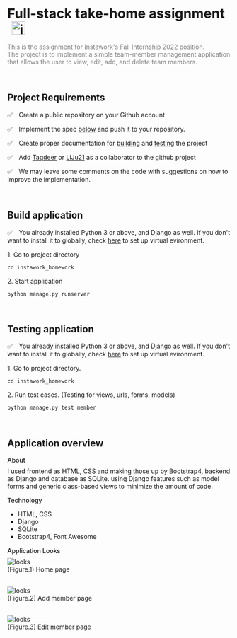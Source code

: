 # <span style="font-size: 30px;">Full-stack take-home assignment</span> <img src="https://play-lh.googleusercontent.com/pE4AjuQLjUMzulbNL6fjVX4jMTXAtmO4kwHCEaU_0hfGJBIO3HRQ5alMsHwlAajhBa8=w480-h960-rw" alt="instawork-logo" style="height: 30px; width: 30px; margin-left: 10px;" />

<span style='color: gray;'>This is the assignment for Instawork's Fall Internship 2022 position. <br/>The project is to implement a simple team-member management application that allows the
user to view, edit, add, and delete team members.
</span>

<br />

## Project Requirements

<p><span style='margin-right: 10px;'>✅ </span>Create a public repository on your Github account</p>
<p><span style='margin-right: 10px;'>✅ </span>Implement the spec <a href="#implementaion">below</a> and push it to your repository.</p>
<p><span style='margin-right: 10px;'>✅  </span>Create proper documentation for <a href="#building">building</a> and <a href="#testing">testing</a> the project</p>
<p><span style='margin-right: 10px;'>✅ </span>Add <a href="https://github.com/Taqdeer">Taqdeer</a> or <a href="https://github.com/LiJu21">LiJu21</a> as a collaborator to the github project</p>
<p><span style='margin-right: 10px;'>✅ </span>We may leave some comments on the code with suggestions on how to improve the implementation.</p>
<br/>

## <span id="building">Build application</span>

<p style="margin: 15px 0 10px 0;"><span style='margin-right: 10px;'>✅ </span> You already installed Python 3 or above, and Django as well. If you don't want to install it to globally, check <a href="https://docs.python.org/3/library/venv.html">here</a> to set up virtual evironment.</p>

<p style="margin: 15px 0 10px 0;">1. Go to project directory</p>

```
cd instawork_homework
```

<p style="margin: 15px 0 10px 0;">2. Start application</p>

```
python manage.py runserver
```

<br/>

## <span id="testing">Testing application</span>

<p style="margin: 15px 0 10px 0;"><span style='margin-right: 10px;'>✅ </span> You already installed Python 3 or above, and Django as well. If you don't want to install it to globally, check <a href="https://docs.python.org/3/library/venv.html">here</a> to set up virtual evironment.</p>

<p style="margin: 15px 0 10px 0;">1. Go to project directory.</p>

```
cd instawork_homework
```

<p style="margin: 15px 0 10px 0;">2. Run test cases. (Testing for views, urls, forms, models)</p>

```
python manage.py test member
```

<br/>

## <span id="testing">Application overview</span>

<h4 id="implementaion" style="margin: 15px 0 8px 0; font-weight: 500;">About</h4>
I used frontend as HTML, CSS and making those up by Bootstrap4, backend as Django and database as SQLite.
using Django features such as model forms and generic class-based views to minimize the amount of code.

<h4 style="margin: 15px 0 8px 0; font-weight: 500;">Technology</h4>
<ul>
  <li>HTML, CSS</li>
  <li>Django</li>
  <li>SQLite</li>
  <li>Bootstrap4, Font Awesome</li>
</ul>

<h4 style="margin: 15px 0 8px 0; font-weight: 500;">Application Looks</h4>
<img src="https://user-images.githubusercontent.com/62743644/178614362-62b7b3c8-0e9c-4647-8ed7-00708b0f3c55.jpeg" alt="looks"/> <br/>
(Figure.1) Home page <br/><br/>

<img src="https://user-images.githubusercontent.com/62743644/178614267-6e5c5c54-1cce-4f5d-9d11-1830c19a09b1.jpeg" alt="looks"/> <br/>
(Figure.2) Add member page <br/><br/>

<img src="https://user-images.githubusercontent.com/62743644/178614312-59600721-2f4c-401d-9cae-2904f9f10bf5.jpeg" alt="looks"/> <br/>
(Figure.3) Edit member page <br/><br/>
